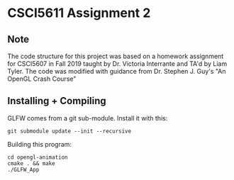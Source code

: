 # CSCI5611 Assignment 2

## Note
The code structure for this project was based on a homework assignment for CSCI5607 in Fall 2019 taught by Dr. Victoria Interrante and TA'd by Liam Tyler. The code was modified with guidance from Dr. Stephen J. Guy's "An OpenGL Crash Course" 

## Installing + Compiling
GLFW comes from a git sub-module. Install it with this:

`git submodule update --init --recursive`

Building this program:
```
cd opengl-animation
cmake . && make
./GLFW_App
```